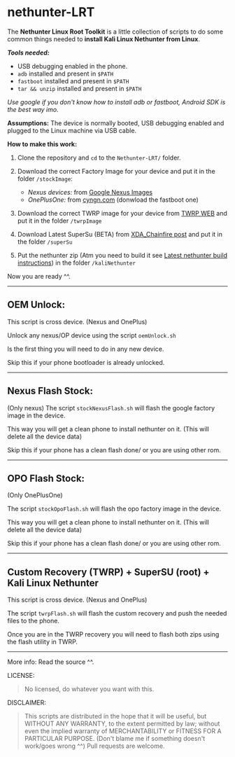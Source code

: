 # nethunter-LRT


The **Nethunter Linux Root Toolkit** is a little collection of scripts to do some common things needed to **install Kali Linux Nethunter from Linux**.


***Tools needed:*** 

 - USB debugging enabled in the phone.
 - `adb` installed and present in `$PATH`
 - `fastboot` installed and present in `$PATH`
 - `tar && unzip` installed and present in `$PATH`
 
*Use google if you don't know how to install adb or fastboot, Android SDK is the best way imo.*

**Assumptions:** The device is normally booted, USB debugging enabled and plugged to the Linux machine via USB cable.

**How to make this work:**

1. Clone the repository and `cd` to the `Nethunter-LRT/` folder.

2. Download the correct Factory Image for your device and put it in the folder `/stockImage`:
    -  *Nexus devices:* from [Google Nexus Images](https://developers.google.com/android/nexus/images?hl=en)
    - *OnePlusOne:*  from [cyngn.com](https://cyngn.com/support) (donwload the fastboot one)
 
3. Download the correct TWRP image for your device from [TWRP WEB](https://twrp.me/Devices/) and put it in the folder `/twrpImage`

4. Download Latest SuperSu (BETA) from [XDA_Chainfire post](http://forum.xda-developers.com/showpost.php?p=64161125&postcount=3) and put it in the folder `/superSu`

5. Put the nethunter zip (Atm you need to build it see [Latest nethunter build instructions](https://github.com/offensive-security/kali-nethunter/tree/newinstaller-fj/AnyKernel2)) in the folder `/kaliNethunter`

Now you are ready ^^.

-----------------
OEM Unlock:
---------------
This script is cross device. (Nexus and OnePlus)

Unlock any nexus/OP device using the script `oemUnlock.sh`

Is the first thing you will need to do in any new device.

Skip this if your phone bootloader is already unlocked.

-----------------
Nexus Flash Stock:
---------------
(Only nexus)
The script `stockNexusFlash.sh` will flash the google factory image in the device. 

This way you will get a clean phone to install nethunter on it. (This will delete all the device data)

Skip this if your phone has a clean flash done/ or you are using other rom.

-----------------
OPO Flash Stock:
---------------
(Only OnePlusOne)

The script `stockOpoFlash.sh` will flash the opo factory image in the device. 

This way you will get a clean phone to install nethunter on it. (This will delete all the device data)

Skip this if your phone has a clean flash done/ or you are using other rom.

-----------------
Custom Recovery (TWRP) + SuperSU (root) + Kali Linux Nethunter
-------------------------------------

This script is cross device. (Nexus and OnePlus)

The script `twrpFlash.sh`  will flash the custom recovery and push the needed files to the phone.

Once you are in the TWRP recovery you will need to flash both zips using the flash utility in TWRP.


-----------------
More info: Read the source ^^.

LICENSE: 

> No licensed, do whatever you want with this.

DISCLAIMER: 

> This scripts are distributed in the hope that it will be useful, but WITHOUT ANY WARRANTY, to the extent permitted by law; without even the implied warranty of MERCHANTABILITY or FITNESS FOR A PARTICULAR PURPOSE. (Don't blame me if something doesn't work/goes wrong ^^) Pull requests are welcome.